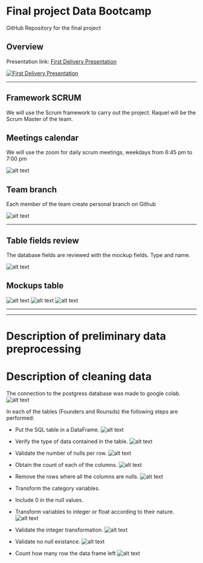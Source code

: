 # Final project Data Bootcamp

GitHub Repository for the final project

## Overview

Presentation link:
[First Delivery Presentation](https://docs.google.com/presentation/d/1K-likYbv1rm9tx0FUCvtPsFVDtoFoNSIyFht_ey9abI/edit?usp=sharing)

[![First Delivery Presentation](./Resources/presentation.png)](https://docs.google.com/presentation/d/1K-likYbv1rm9tx0FUCvtPsFVDtoFoNSIyFht_ey9abI/edit?usp=sharing)

__________

## Framework SCRUM

We will use the Scrum framework to carry out the project. Raquel will be the Scrum Master of the team.

## Meetings calendar

We will use the zoom for daily scrum meetings, weekdays from 6:45 pm to 7:00 pm


![alt text](Resources/meeting.png)

## Team branch

Each member of the team create personal branch on Github

![alt text](Resources/branch.png)

______________

## Table fields review

The database fields are reviewed with the mockup fields. Type and name.

![alt text](Resources/review1.png)

## Mockups table

![alt text](Resources/mockupdb1.png)
![alt text](Resources/mockupdb2.png)
![alt text](Resources/mockupdb3.png)

_______________
_______________

# Description of preliminary data preprocessing





# Description of cleaning data
The connection to the postgress database was made to google colab.
![alt text](Resources/1.png)

In each of the tables (Founders and Rounsds) the following steps are performed:

- Put the SQL table in a DataFrame.
![alt text](Resources/2.png)

- Verify the type of data contained in the table.
![alt text](Resources/3.png)

- Validate the number of nulls per row.
![alt text](Resources/4.png)

- Obtain the count of each of the columns.
![alt text](Resources/5.png)

- Remove the rows where all the columns are nulls.
![alt text](Resources/6.png)

- Transform the category variables.
- Include 0 in the null values.
- Transform variables to integer or float according to their nature.
![alt text](Resources/7.png)

- Validate the integer transformation.
![alt text](Resources/8.png)

- Validate no null existance.
![alt text](Resources/9.png)

- Count how many row the data frame left
![alt text](Resources/10.png)



